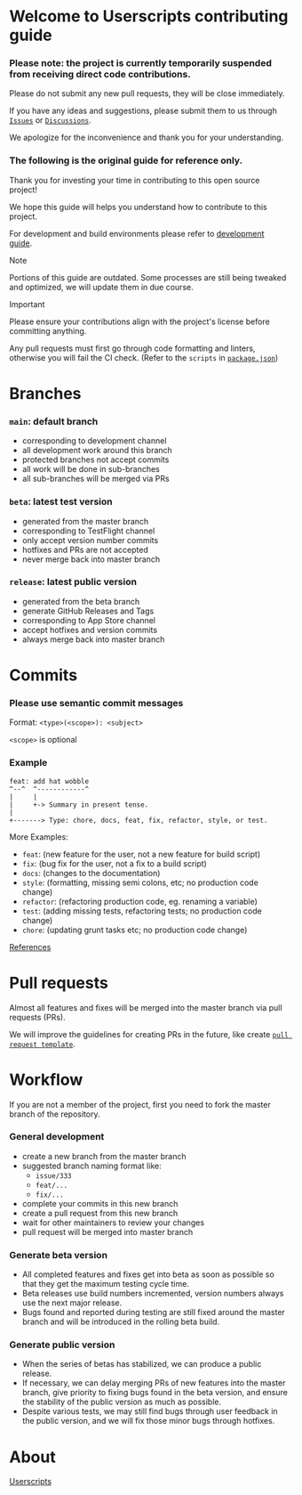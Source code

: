 # Welcome to Userscripts contributing guide

### Please note: the project is currently temporarily suspended from receiving direct code contributions.

Please do not submit any new pull requests, they will be close immediately.

If you have any ideas and suggestions, please submit them to us through [`Issues`](https://github.com/quoid/userscripts/issues) or [`Discussions`](https://github.com/quoid/userscripts/discussions).

We apologize for the inconvenience and thank you for your understanding.

### The following is the original guide for reference only.

Thank you for investing your time in contributing to this open source project!

We hope this guide will helps you understand how to contribute to this project.

For development and build environments please refer to [development guide](dev.md).

> [!NOTE]
> Portions of this guide are outdated. Some processes are still being tweaked and optimized, we will update them in due course.

> [!IMPORTANT]
> Please ensure your contributions align with the project's license before committing anything.
>
> Any pull requests must first go through code formatting and linters, otherwise you will fail the CI check. (Refer to the `scripts` in [`package.json`](../package.json))

# Branches

### `main`: default branch

- corresponding to development channel
- all development work around this branch
- protected branches not accept commits
- all work will be done in sub-branches
- all sub-branches will be merged via PRs

### `beta`: latest test version

- generated from the master branch
- corresponding to TestFlight channel
- only accept version number commits
- hotfixes and PRs are not accepted
- never merge back into master branch

### `release`: latest public version

- generated from the beta branch
- generate GitHub Releases and Tags
- corresponding to App Store channel
- accept hotfixes and version commits
- always merge back into master branch

# Commits

### Please use semantic commit messages

Format: `<type>(<scope>): <subject>`

`<scope>` is optional

### Example

```
feat: add hat wobble
^--^  ^------------^
|     |
|     +-> Summary in present tense.
|
+-------> Type: chore, docs, feat, fix, refactor, style, or test.
```

More Examples:

- `feat`: (new feature for the user, not a new feature for build script)
- `fix`: (bug fix for the user, not a fix to a build script)
- `docs`: (changes to the documentation)
- `style`: (formatting, missing semi colons, etc; no production code change)
- `refactor`: (refactoring production code, eg. renaming a variable)
- `test`: (adding missing tests, refactoring tests; no production code change)
- `chore`: (updating grunt tasks etc; no production code change)

[References](https://gist.github.com/joshbuchea/6f47e86d2510bce28f8e7f42ae84c716)

# Pull requests

Almost all features and fixes will be merged into the master branch via pull requests (PRs).

We will improve the guidelines for creating PRs in the future, like create [`pull request template`](https://docs.github.com/communities/using-templates-to-encourage-useful-issues-and-pull-requests/creating-a-pull-request-template-for-your-repository).

# Workflow

If you are not a member of the project, first you need to fork the master branch of the repository.

### General development

- create a new branch from the master branch
- suggested branch naming format like:
  - `issue/333`
  - `feat/...`
  - `fix/...`
- complete your commits in this new branch
- create a pull request from this new branch
- wait for other maintainers to review your changes
- pull request will be merged into master branch

### Generate beta version

- All completed features and fixes get into beta as soon as possible so that they get the maximum testing cycle time.
- Beta releases use build numbers incremented, version numbers always use the next major release.
- Bugs found and reported during testing are still fixed around the master branch and will be introduced in the rolling beta build.

### Generate public version

- When the series of betas has stabilized, we can produce a public release.
- If necessary, we can delay merging PRs of new features into the master branch, give priority to fixing bugs found in the beta version, and ensure the stability of the public version as much as possible.
- Despite various tests, we may still find bugs through user feedback in the public version, and we will fix those minor bugs through hotfixes.

# About

[Userscripts](https://github.com/quoid/userscripts)
